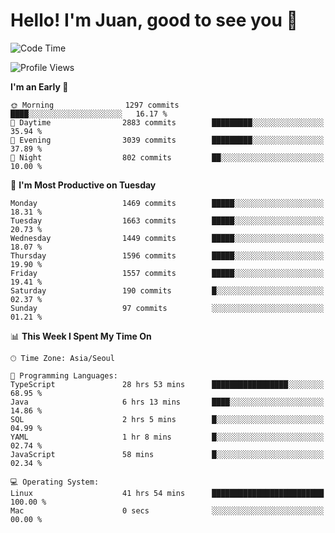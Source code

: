 # Hello! I'm Juan, good to see you 👋

<!--
**Y-k-Y/Y-k-Y** is a ✨ _special_ ✨ repository because its `README.md` (this file) appears on your GitHub profile.

Here are some ideas to get you started:

- 🔭 I’m currently working on ...
- 🌱 I’m currently learning ...
- 👯 I’m looking to collaborate on ...
- 🤔 I’m looking for help with ...
- 💬 Ask me about ...
- 📫 How to reach me: ...
- 😄 Pronouns: ...
- ⚡ Fun fact: ...
-->
<!--
![Profile views](https://gpvc.arturio.dev/Y-k-Y)

[![Omid Nikrah StackOverflow](https://github-readme-stackoverflow.vercel.app/?userID=9517076)](https://stackoverflow.com/users/9517076/i-have-10-fingers)
-->

<!--START_SECTION:waka-->
![Code Time](http://img.shields.io/badge/Code%20Time-1%2C191%20hrs%2042%20mins-blue)

![Profile Views](http://img.shields.io/badge/Profile%20Views-0-blue)

**I'm an Early 🐤** 

```text
🌞 Morning                1297 commits        ████░░░░░░░░░░░░░░░░░░░░░   16.17 % 
🌆 Daytime                2883 commits        █████████░░░░░░░░░░░░░░░░   35.94 % 
🌃 Evening                3039 commits        █████████░░░░░░░░░░░░░░░░   37.89 % 
🌙 Night                  802 commits         ██░░░░░░░░░░░░░░░░░░░░░░░   10.00 % 
```
📅 **I'm Most Productive on Tuesday** 

```text
Monday                   1469 commits        █████░░░░░░░░░░░░░░░░░░░░   18.31 % 
Tuesday                  1663 commits        █████░░░░░░░░░░░░░░░░░░░░   20.73 % 
Wednesday                1449 commits        █████░░░░░░░░░░░░░░░░░░░░   18.07 % 
Thursday                 1596 commits        █████░░░░░░░░░░░░░░░░░░░░   19.90 % 
Friday                   1557 commits        █████░░░░░░░░░░░░░░░░░░░░   19.41 % 
Saturday                 190 commits         █░░░░░░░░░░░░░░░░░░░░░░░░   02.37 % 
Sunday                   97 commits          ░░░░░░░░░░░░░░░░░░░░░░░░░   01.21 % 
```


📊 **This Week I Spent My Time On** 

```text
🕑︎ Time Zone: Asia/Seoul

💬 Programming Languages: 
TypeScript               28 hrs 53 mins      █████████████████░░░░░░░░   68.95 % 
Java                     6 hrs 13 mins       ████░░░░░░░░░░░░░░░░░░░░░   14.86 % 
SQL                      2 hrs 5 mins        █░░░░░░░░░░░░░░░░░░░░░░░░   04.99 % 
YAML                     1 hr 8 mins         █░░░░░░░░░░░░░░░░░░░░░░░░   02.74 % 
JavaScript               58 mins             █░░░░░░░░░░░░░░░░░░░░░░░░   02.34 % 

💻 Operating System: 
Linux                    41 hrs 54 mins      █████████████████████████   100.00 % 
Mac                      0 secs              ░░░░░░░░░░░░░░░░░░░░░░░░░   00.00 % 
```


<!--END_SECTION:waka-->
